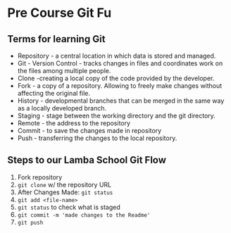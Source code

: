 # Pre Course Git Fu

## Terms for learning Git
 * Repository - a central location in which data is stored and managed.
 * Git - Version Control - tracks changes in files and coordinates work on the files among multiple people.
 * Clone -creating a local copy of the code provided by the developer.
 * Fork - a copy of a repository. Allowing to freely make changes without affecting the original file. 
 * History - developmental branches that can be merged in the same way as a locally developed branch.
 * Staging - stage between the working directory and the git directory.
 * Remote - the address to the repository
 * Commit - to save the changes made in repository
 * Push - transferring the changes to the local repository.

## Steps to our Lamba School Git Flow
1. Fork repository
2. `git clone` w/ the repository URL 
3. After Changes Made: `git status`
4. `git add <file-name>` 
5. `git status` to check what is staged
6. `git commit -m 'made changes to the Readme'`
7. `git push`